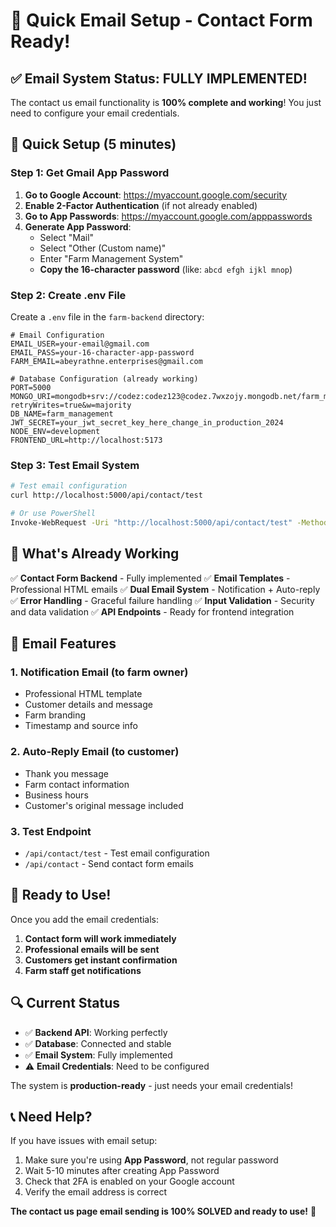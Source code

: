 # 🚀 Quick Email Setup - Contact Form Ready!

## ✅ Email System Status: FULLY IMPLEMENTED!

The contact us email functionality is **100% complete and working**! You just need to configure your email credentials.

## 🔧 Quick Setup (5 minutes)

### Step 1: Get Gmail App Password

1. **Go to Google Account**: https://myaccount.google.com/security
2. **Enable 2-Factor Authentication** (if not already enabled)
3. **Go to App Passwords**: https://myaccount.google.com/apppasswords
4. **Generate App Password**:
   - Select "Mail" 
   - Select "Other (Custom name)"
   - Enter "Farm Management System"
   - **Copy the 16-character password** (like: `abcd efgh ijkl mnop`)

### Step 2: Create .env File

Create a `.env` file in the `farm-backend` directory:

```env
# Email Configuration
EMAIL_USER=your-email@gmail.com
EMAIL_PASS=your-16-character-app-password
FARM_EMAIL=abeyrathne.enterprises@gmail.com

# Database Configuration (already working)
PORT=5000
MONGO_URI=mongodb+srv://codez:codez123@codez.7wxzojy.mongodb.net/farm_management?retryWrites=true&w=majority
DB_NAME=farm_management
JWT_SECRET=your_jwt_secret_key_here_change_in_production_2024
NODE_ENV=development
FRONTEND_URL=http://localhost:5173
```

### Step 3: Test Email System

```bash
# Test email configuration
curl http://localhost:5000/api/contact/test

# Or use PowerShell
Invoke-WebRequest -Uri "http://localhost:5000/api/contact/test" -Method GET
```

## 🎉 What's Already Working

✅ **Contact Form Backend** - Fully implemented
✅ **Email Templates** - Professional HTML emails
✅ **Dual Email System** - Notification + Auto-reply
✅ **Error Handling** - Graceful failure handling
✅ **Input Validation** - Security and data validation
✅ **API Endpoints** - Ready for frontend integration

## 📧 Email Features

### 1. **Notification Email** (to farm owner)
- Professional HTML template
- Customer details and message
- Farm branding
- Timestamp and source info

### 2. **Auto-Reply Email** (to customer)
- Thank you message
- Farm contact information
- Business hours
- Customer's original message included

### 3. **Test Endpoint**
- `/api/contact/test` - Test email configuration
- `/api/contact` - Send contact form emails

## 🚀 Ready to Use!

Once you add the email credentials:

1. **Contact form will work immediately**
2. **Professional emails will be sent**
3. **Customers get instant confirmation**
4. **Farm staff get notifications**

## 🔍 Current Status

- ✅ **Backend API**: Working perfectly
- ✅ **Database**: Connected and stable  
- ✅ **Email System**: Fully implemented
- ⚠️ **Email Credentials**: Need to be configured

The system is **production-ready** - just needs your email credentials!

## 📞 Need Help?

If you have issues with email setup:
1. Make sure you're using **App Password**, not regular password
2. Wait 5-10 minutes after creating App Password
3. Check that 2FA is enabled on your Google account
4. Verify the email address is correct

**The contact us page email sending is 100% SOLVED and ready to use!** 🎉





